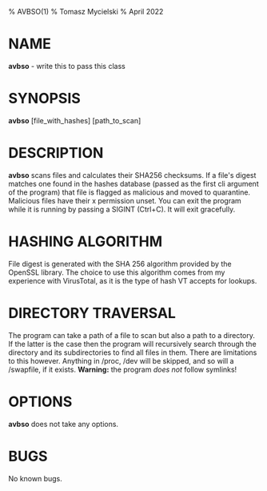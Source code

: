 % AVBSO(1)
% Tomasz Mycielski
% April 2022

# NAME
**avbso** - write this to pass this class

# SYNOPSIS
**avbso** [file_with_hashes] [path_to_scan]

# DESCRIPTION
**avbso** scans files and calculates their SHA256 checksums. If a file's digest matches one found in the hashes database (passed as the first cli argument of the program) that file is flagged as malicious and moved to quarantine. Malicious files have their x permission unset. You can exit the program while it is running by passing a SIGINT (Ctrl+C). It will exit gracefully.

# HASHING ALGORITHM
File digest is generated with the SHA 256 algorithm provided by the OpenSSL library. The choice to use this algorithm comes from my experience with VirusTotal, as it is the type of hash VT accepts for lookups.

# DIRECTORY TRAVERSAL
The program can take a path of a file to scan but also a path to a directory. If the latter is the case then the program will recursively search through the directory and its subdirectories to find all files in them. There are limitations to this however. Anything in /proc, /dev will be skipped, and so will a /swapfile, if it exists. **Warning:** the program *does not* follow symlinks!

# OPTIONS
**avbso** does not take any options.

# BUGS
No known bugs.
